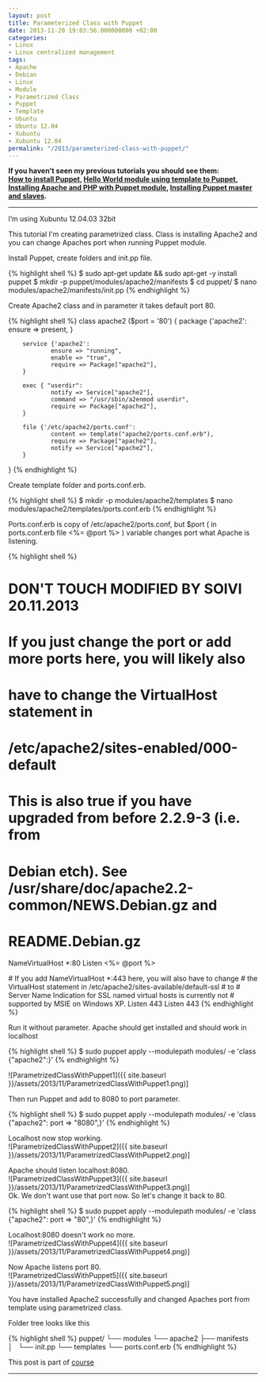 ```yaml
---
layout: post
title: Parameterized Class with Puppet
date: 2013-11-20 19:03:56.000000000 +02:00
categories:
- Linux
- Linux centralized management
tags:
- Apache
- Debian
- Linux
- Module
- Parametrized Class
- Puppet
- Template
- Ubuntu
- Ubuntu 12.04
- Xubuntu
- Xubuntu 12.04
permalink: "/2013/parameterized-class-with-puppet/"
---
```

**If you haven't seen my previous tutorials you should see them:  
[How to install Puppet](/2013/how-to-install-puppet/), [Hello World module using template to Puppet](/2013/template-hello-world-module-to-puppet/),  
[Installing Apache and PHP with Puppet module](/2013/installing-apache-and-php-with-puppet-module/), [Installing Puppet master and slaves](/2013/installing-puppet-master-and-slaves/).**

****

I’m using Xubuntu 12.04.03 32bit

This tutorial I'm creating parametrized class. Class is installing Apache2 and you can change Apaches port when running Puppet module.

Install Puppet, create folders and init.pp file.

{% highlight shell %}
$ sudo apt-get update && sudo apt-get -y install puppet
$ mkdir -p puppet/modules/apache2/manifests
$ cd puppet/
$ nano modules/apache2/manifests/init.pp
{% endhighlight %}

Create Apache2 class and in parameter it takes default port 80.

{% highlight shell %}
class apache2 ($port = '80') {
        package {'apache2':
                ensure => present,
        }

        service {'apache2':
                ensure => "running",
                enable => "true",
                require => Package["apache2"],
        }

        exec { "userdir":
                notify => Service["apache2"],
                command => "/usr/sbin/a2enmod userdir",
                require => Package["apache2"],
        }

        file {'/etc/apache2/ports.conf':
                content => template("apache2/ports.conf.erb"),
                require => Package["apache2"],
                notify => Service["apache2"],
        }
}
{% endhighlight %}

Create template folder and ports.conf.erb.

{% highlight shell %}
$ mkdir -p modules/apache2/templates
$ nano modules/apache2/templates/ports.conf.erb
{% endhighlight %}

Ports.conf.erb is copy of /etc/apache2/ports.conf, but $port ( in ports.conf.erb file <%= @port %> ) variable changes port what Apache is listening.

{% highlight shell %}
# DON'T TOUCH MODIFIED BY SOIVI 20.11.2013
#
# If you just change the port or add more ports here, you will likely also
# have to change the VirtualHost statement in
# /etc/apache2/sites-enabled/000-default
# This is also true if you have upgraded from before 2.2.9-3 (i.e. from
# Debian etch). See /usr/share/doc/apache2.2-common/NEWS.Debian.gz and
# README.Debian.gz

NameVirtualHost *:80
Listen <%= @port %>

<IfModule mod_ssl.c>
    # If you add NameVirtualHost *:443 here, you will also have to change
    # the VirtualHost statement in /etc/apache2/sites-available/default-ssl
    # to <VirtualHost *:443>
    # Server Name Indication for SSL named virtual hosts is currently not
    # supported by MSIE on Windows XP.
    Listen 443
</IfModule>

<IfModule mod_gnutls.c>
    Listen 443
</IfModule>
{% endhighlight %}

Run it without parameter. Apache should get installed and should work in localhost

{% highlight shell %}
$ sudo puppet apply --modulepath modules/ -e 'class {"apache2":}'
{% endhighlight %}

![ParametrizedClassWithPuppet1]({{ site.baseurl }}/assets/2013/11/ParametrizedClassWithPuppet1.png)]

Then run Puppet and add to 8080 to port parameter.

{% highlight shell %}
$ sudo puppet apply --modulepath modules/ -e 'class {"apache2": port => "8080",}'
{% endhighlight %}

Localhost now stop working.  
![ParametrizedClassWithPuppet2]({{ site.baseurl }}/assets/2013/11/ParametrizedClassWithPuppet2.png)]

Apache should listen localhost:8080.  
![ParametrizedClassWithPuppet3]({{ site.baseurl }}/assets/2013/11/ParametrizedClassWithPuppet3.png)]  
Ok. We don't want use that port now. So let's change it back to 80.

{% highlight shell %}
$ sudo puppet apply --modulepath modules/ -e 'class {"apache2": port => "80",}'
{% endhighlight %}

Localhost:8080 doesn't work no more.  
![ParametrizedClassWithPuppet4]({{ site.baseurl }}/assets/2013/11/ParametrizedClassWithPuppet4.png)]

Now Apache listens port 80.  
![ParametrizedClassWithPuppet5]({{ site.baseurl }}/assets/2013/11/ParametrizedClassWithPuppet5.png)]

You have installed Apache2 successfully and changed Apaches port from template using parametrized class.

Folder tree looks like this

{% highlight shell %}
puppet/
└── modules
    └── apache2
        ├── manifests
        │   └── init.pp
        └── templates
            └── ports.conf.erb
{% endhighlight %}

This post is part of [course](http://terokarvinen.com/2013/aikataulu-%E2%80%93-linuxin-keskitetty-hallinta-%E2%80%93-ict4tn011-4-syksylla-2013)

****